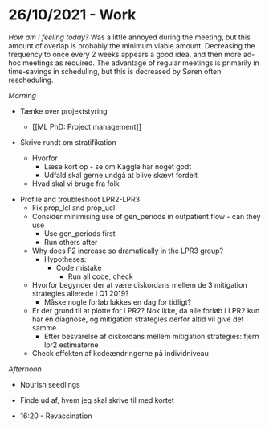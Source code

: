 # 26/10/2021 - Work
*How am I feeling today?*
Was a little annoyed during the meeting, but this amount of overlap is probably the minimum viable amount. Decreasing the frequency to once every 2 weeks appears a good idea, and then more ad-hoc meetings as required. The advantage of regular meetings is primarily in time-savings in scheduling, but this is decreased by Søren often rescheduling.

*Morning*


- Tænke over projektstyring
	- [[ML PhD: Project management]]

 - Skrive rundt om stratifikation
	 - Hvorfor
		 - Læse kort op - se om Kaggle har noget godt
		 - Udfald skal gerne undgå at blive skævt fordelt
	 - Hvad skal vi bruge fra folk

 * Profile and troubleshoot LPR2-LPR3
	 - Fix prop_lcl and prop_ucl
	 - Consider minimising use of gen_periods in outpatient flow - can they use 
		 - Use gen_periods first
		 - Run others after
	 - Why does F2 increase so dramatically in the LPR3 group?
		 - Hypotheses:
			 - Code mistake
				 - Run all code, check
	 * Hvorfor begynder der at være diskordans mellem de 3 mitigation strategies allerede i Q1 2019?
		 * Måske nogle forløb lukkes en dag for tidligt?
	 * Er der grund til at plotte for LPR2? Nok ikke, da alle forløb i LPR2 kun har en diagnose, og mitigation strategies derfor altid vil give det samme.
		 * Efter besvarelse af diskordans mellem mitigation strategies: fjern lpr2 estimaterne
	 * Check effekten af kodeændringerne på individniveau

*Afternoon*
 * Nourish seedlings
 - Finde ud af, hvem jeg skal skrive til med kortet

* 16:20 - Revaccination

<!-- {BearID:6471F7FB-199E-4AA2-B29E-89135BEAE525-43256-000000AB5A8F5128} -->
